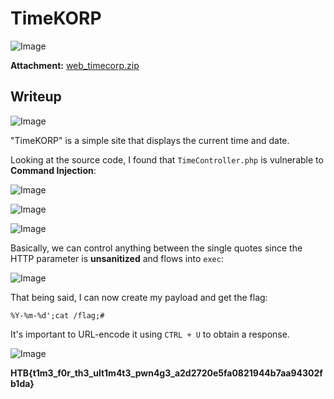 # TimeKORP
![Image](https://github.com/user-attachments/assets/ef507e52-95d0-4170-924c-4255f36b1a14)

**Attachment:** [web_timecorp.zip](https://github.com/user-attachments/files/19540751/web_timecorp.zip)

## Writeup
![Image](https://github.com/user-attachments/assets/55e4514e-5049-4097-8bc7-4caf79019796)

"TimeKORP" is a simple site that displays the current time and date.

Looking at the source code, I found that `TimeController.php` is vulnerable to **Command Injection**:

![Image](https://github.com/user-attachments/assets/d8173e3b-ef4d-49e0-bb95-25a3f5304073)

![Image](https://github.com/user-attachments/assets/80806ee3-bdae-4876-a580-a9e0fcd34772)

![Image](https://github.com/user-attachments/assets/e4c5704e-5d2e-4e13-825a-4907559a2844)

Basically, we can control anything between the single quotes since the HTTP parameter is **unsanitized** and flows into `exec`:

![Image](https://github.com/user-attachments/assets/fa5635ce-b8a7-43b3-be18-68bdd25d8aac)

That being said, I can now create my payload and get the flag:

```
%Y-%m-%d';cat /flag;#
```
It's important to URL-encode it using `CTRL + U` to obtain a response.

![Image](https://github.com/user-attachments/assets/5c4cbe44-b13a-4445-9b9a-527b0d957ed0)

**HTB{t1m3_f0r_th3_ult1m4t3_pwn4g3_a2d2720e5fa0821944b7aa94302fb1da}**


